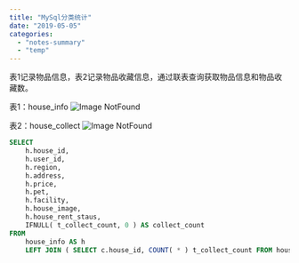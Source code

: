 ```yaml
---
title: "MySql分类统计"
date: "2019-05-05"
categories: 
  - "notes-summary"
  - "temp"
---
```


表1记录物品信息，表2记录物品收藏信息，通过联表查询获取物品信息和物品收藏数。

表1：house\_info ![Image NotFound](https://blog.poryoung.cn/wp-content/uploads/2019/05/050519_0141_MySql1.png)

表2：house\_collect ![Image NotFound](https://blog.poryoung.cn/wp-content/uploads/2019/05/050519_0141_MySql2.png)

```sql
SELECT
    h.house_id,
    h.user_id,
    h.region,
    h.address,
    h.price,
    h.pet,
    h.facility,
    h.house_image,
    h.house_rent_staus,
    IFNULL( t_collect_count, 0 ) AS collect_count 
FROM
    house_info AS h
    LEFT JOIN ( SELECT c.house_id, COUNT( * ) t_collect_count FROM house_collect AS c GROUP BY c.house_id ) t ON h.house_id = t.house_id;
```

